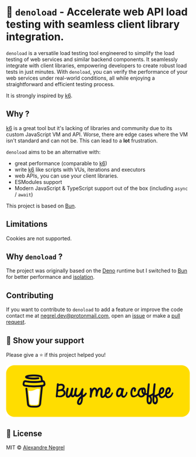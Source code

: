 # 🦕 `denoload` - Accelerate web API load testing with seamless client library integration.

`denoload` is a versatile load testing tool engineered to simplify the load
testing of web services and similar backend components. It seamlessly integrate
with client libraries, empowering developers to create robust load tests in just
minutes. With `denoload`, you can verify the performance of your web services
under real-world conditions, all while enjoying a straightforward and efficient
testing process.

It is strongly inspired by [k6][k6].

## Why ?

[k6][k6] is a great tool but it's lacking of libraries and community due to its
custom JavaScript VM and API. Worse, there are edge cases where the VM isn't
standard and can not be. This can lead to a **lot** frustration.

`denoload` aims to be an alternative with:
- great performance (comparable to [k6][k6])
- write [k6][k6] like scripts with VUs, iterations and executors
- web APIs, you can use your client libraries.
- ESModules support
- Modern JavaScript & TypeScript support out of the box (including `async` /
  `await`)

This project is based on [Bun][bun].

## Limitations

Cookies are not supported.

## Why `denoload` ?

The project was originally based on the [Deno](https://deno.land) runtime but I
switched to [Bun][bun] for better performance and [isolation](https://github.com/tc39/proposal-shadowrealm/).

## Contributing

If you want to contribute to `denoload` to add a feature or improve the code contact
me at [negrel.dev@protonmail.com](mailto:negrel.dev@protonmail.com), open an
[issue](https://github.com/negrel/denoload/issues) or make a
[pull request](https://github.com/negrel/denoload/pulls).

## :stars: Show your support

Please give a :star: if this project helped you!

[![buy me a coffee](.github/images/bmc-button.png)](https://www.buymeacoffee.com/negrel)

## :scroll: License

MIT © [Alexandre Negrel](https://www.negrel.dev/)

[k6]: https://k6.io/
[bun]: https://bun.sh/
